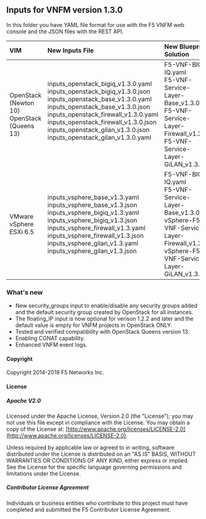 ## Inputs for VNFM version 1.3.0

In this folder you have YAML file format for use with the F5 VNFM web console and the JSON files with the REST API.  

| VIM                       | New Inputs File                              | New Blueprint Solution         |
| :-------------------------| :--------------------------------------------| :------------------------------| 
| OpenStack (Newton 10) <br>  OpenStack (Queens 13)   | inputs_openstack_bigiq_v1.3.0.yaml<br>inputs_openstack_bigiq_v1.3.0.json<br>inputs_openstack_base_v1.3.0.yaml<br>inputs_openstack_base_v1.3.0.json <br> inputs_openstack_firewall_v1.3.0.yaml <br>  inputs_openstack_firewall_v1.3.0.json <br> inputs_openstack_gilan_v1.3.0.json <br> inputs_openstack_gilan_v1.3.0.yaml <br><br>| F5-VNF-BIG-IQ.yaml <br> F5-VNF-Service-Layer-Base_v1.3.0  <br> F5-VNF-Service-Layer-Firewall_v1.3.0<br> F5-VNF-Service-Layer-GiLAN_v1.3.0|
| VMware vSphere ESXi 6.5   | inputs_vsphere_base_v1.3.yaml<br>inputs_vsphere_base_v1.3.json<br>inputs_vsphere_bigiq_v1.3.yaml<br>inputs_vsphere_bigiq_v1.3.json<br>inputs_vsphere_firewall_v1.3.yaml<br>inputs_vsphere_firewall_v1.3.json<br>inputs_vsphere_gilan_v1.3.yaml<br>inputs_vsphere_gilan_v1.3.json  | F5-VNF-BIG-IQ.yaml <br> F5-VNF-Service-Layer-Base_v1.3.0  <br> vSphere-F5-VNF-Service-Layer-Firewall_v1.3.0<br> vSphere-F5-VNF-Service-Layer-GiLAN_v1.3.0 |
 

### What's new

* New security_groups input to enable/disable any security groups added and the default security group created by OpenStack for all instances.
* The floating_IP input is now optional for verison 1.2.2 and later and the default value is empty for VNFM projects in OpenStack ONLY. 
* Tested and verified compatibility with OpenStack Queens version 13.
* Enabling CGNAT capability.
* Enhanced VNFM event logs.


#### Copyright
Copyright 2014-2019 F5 Networks Inc.

#### License

##### Apache V2.0 
Licensed under the Apache License, Version 2.0 (the "License"); you may not use this file except in compliance with the License. You may obtain a copy of the License at: [http://www.apache.org/licenses/LICENSE-2.0](http://www.apache.org/licenses/LICENSE-2.0).

Unless required by applicable law or agreed to in writing, software distributed under the License is distributed on an "AS IS" BASIS, WITHOUT WARRANTIES OR CONDITIONS OF ANY KIND, either express or implied. See the License for the specific language governing permissions and limitations under the License.

##### Contributor License Agreement
Individuals or business entities who contribute to this project must have completed and submitted the F5 Contributor License Agreement.



[1]: https://github.com/F5Networks/f5-nfv-solutions/tree/master/supported/inputs/v1.2.1/VMware
[2]: https://github.com/F5Networks/f5-nfv-solutions/blob/master/supported/inputs/v1.2.1/OpenStack/inputs_openstack_base_v1.2.1.yaml
[3]: https://github.com/F5Networks/f5-nfv-solutions/blob/master/supported/inputs/v1.2.1/OpenStack/inputs_openstack_bigiq_v1.2.1.yaml
[4]: https://github.com/F5Networks/f5-nfv-solutions/tree/master/supported/inputs/v1.2.1/OpenStack
[5]: https://github.com/F5Networks/f5-nfv-solutions/tree/master/supported/blueprints/base/v1.2.1
[6]: https://github.com/F5Networks/f5-nfv-solutions/tree/master/supported/blueprints/big-iq/v1.2.1
[7]: https://github.com/F5Networks/f5-nfv-solutions/tree/master/supported/inputs/v1.2.1/OpenStack
